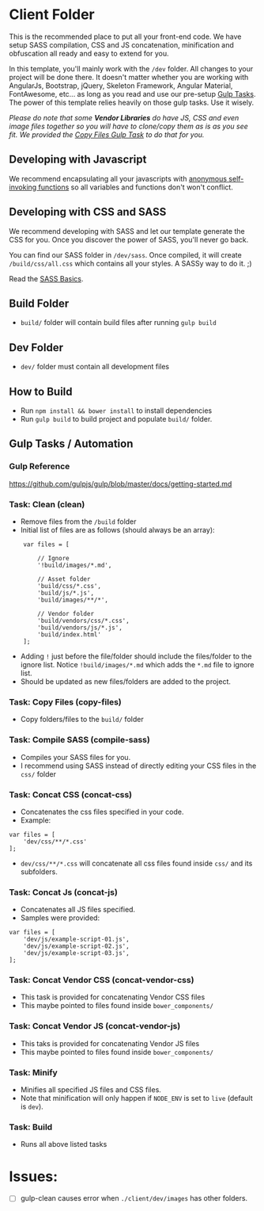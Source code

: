 # Client Folder
This is the recommended place to put all your front-end code. We have setup SASS compilation, CSS and JS concatenation, minification and obfuscation all ready and easy to extend for you.

In this template, you'll mainly work with the `/dev` folder. All changes to your project will be done there. It doesn't matter whether you are working with AngularJs, Bootstrap, jQuery, Skeleton Framework, Angular Material, FontAwesome, etc... as long as you read and use our pre-setup [Gulp Tasks](https://github.com/RedTint/node-web-project-template/tree/master/source/client#gulp-tasks--automation). The power of this template relies heavily on those gulp tasks. Use it wisely.

_Please do note that some **Vendor Libraries** do have JS, CSS and even image files together so you will have to clone/copy them as is as you see fit. We provided the [Copy Files Gulp Task](https://github.com/RedTint/node-web-project-template/tree/master/source/client#task-copy-files-copy-files) to do that for you._


## Developing with Javascript
We recommend encapsulating all your javascripts with [anonymous self-invoking functions](http://www.w3schools.com/Js/js_function_definition.asp) so all variables and functions don't won't conflict.

## Developing with CSS and SASS
We recommend developing with SASS and let our template generate the CSS for you. Once you discover the power of SASS, you'll never go back. 

You can find our SASS folder in `/dev/sass`. Once compiled, it will create `/build/css/all.css` which contains all your styles. A SASSy way to do it. ;)

Read the [SASS Basics](http://sass-lang.com/guide).

## Build Folder
- `build/` folder will contain build files after running `gulp build`

## Dev Folder
- `dev/` folder must contain all development files

## How to Build
- Run `npm install && bower install` to install dependencies
- Run `gulp build` to build project and populate `build/` folder.

## Gulp Tasks / Automation

### Gulp Reference
https://github.com/gulpjs/gulp/blob/master/docs/getting-started.md

### Task: Clean (clean)
- Remove files from the `/build` folder
- Initial list of files are as follows (should always be an array):
```
    var files = [

        // Ignore
        '!build/images/*.md',

        // Asset folder
        'build/css/*.css',
        'build/js/*.js',
        'build/images/**/*',

        // Vendor folder
        'build/vendors/css/*.css',
        'build/vendors/js/*.js',
        'build/index.html'
    ];
```
- Adding `!` just before the file/folder should include the files/folder to the ignore list. Notice `!build/images/*.md` which adds the `*.md` file to ignore list.
- Should be updated as new files/folders are added to the project.

### Task: Copy Files (copy-files)
- Copy folders/files to the `build/` folder


### Task: Compile SASS (compile-sass)
- Compiles your SASS files for you.
- I recommend using SASS instead of directly editing your CSS files in the `css/` folder

### Task: Concat CSS (concat-css)
- Concatenates the css files specified in your code.
- Example:

```
var files = [
    'dev/css/**/*.css'
];
```
- `dev/css/**/*.css` will concatenate all css files found inside `css/` and its subfolders.

### Task: Concat Js (concat-js)
- Concatenates all JS files specified.
- Samples were provided:
```
var files = [
    'dev/js/example-script-01.js',
    'dev/js/example-script-02.js',
    'dev/js/example-script-03.js',
];
```

### Task: Concat Vendor CSS (concat-vendor-css)
- This task is provided for concatenating Vendor CSS files
- This maybe pointed to files found inside `bower_components/`

### Task: Concat Vendor JS (concat-vendor-js)
- This taks is provided for concatenating Vendor JS files
- This maybe pointed to files found inside `bower_components/`

### Task: Minify
- Minifies all specified JS files and CSS files.
- Note that minification will only happen if `NODE_ENV` is set to `live` (default is `dev`).

### Task: Build
- Runs all above listed tasks

# Issues:
- [ ] gulp-clean causes error when `./client/dev/images` has other folders.
